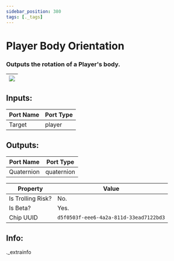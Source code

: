 ```yaml
---
sidebar_position: 380
tags: [._tags]
---
```


# Player Body Orientation


### Outputs the rotation of a Player's body.

| ![](https://images-ext-2.discordapp.net/external/MPmIaQzlEPmgGWlgi-WxBBXt0Bjv_zWPkg1y1f_sy3s/https/www.recroomcircuits.com/image/circuit/absolute-value?width=206&height=108) |
|-----|

## Inputs:
| Port Name | Port Type |
|-----------|-----------|
| Target | player |

## Outputs:
| Port Name | Port Type |
|-----------|-----------|
| Quaternion | quaternion | 

| Property  | Value |
|-------------------|-----------|
| Is Trolling Risk? | No. |
| Is Beta? | Yes. |
| Chip UUID | `d5f0503f-eee6-4a2a-811d-33ead7122bd3` |

## Info:
._extrainfo